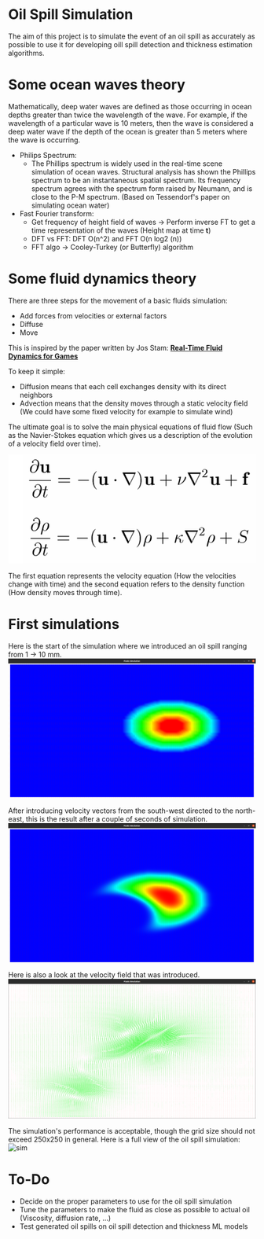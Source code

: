 # Oil Spill Simulation
The aim of this project is to simulate the event of an oil spill as accurately as possible to use it for developing oill spill detection and thickness estimation algorithms.

# Some ocean waves theory
Mathematically, deep water waves are defined as those occurring in ocean depths greater than twice the wavelength of the wave. For example, if the wavelength of a particular wave is 10 meters, then the wave is considered a deep water wave if the depth of the ocean is greater than 5 meters where the wave is occurring.

- Philips Spectrum:
    - The Phillips spectrum is widely used in the real-time scene simulation of ocean waves. Structural analysis has shown the Phillips spectrum to be an instantaneous spatial spectrum. Its frequency spectrum agrees with the spectrum form raised by Neumann, and is close to the P-M spectrum. (Based on Tessendorf's paper on simulating ocean water)
- Fast Fourier transform:
    - Get frequency of height field of waves → Perform inverse FT to get a time representation of the waves (Height map at time **t**)
    - DFT vs FFT: DFT O(n^2) and FFT O(n log2 (n))
    - FFT algo → Cooley-Turkey (or Butterfly) algorithm

# Some fluid dynamics theory

There are three steps for the movement of a basic fluids simulation:
* Add forces from velocities or external factors
* Diffuse
* Move

This is inspired by the paper written by Jos Stam: [**Real-Time Fluid Dynamics for Games**](https://damassets.autodesk.net/content/dam/autodesk/research/publications-assets/pdf/realtime-fluid-dynamics-for.pdf)

To keep it simple:
* Diffusion means that each cell exchanges density with its direct neighbors
* Advection means that the density moves through a static velocity field (We could have some fixed velocity for example to simulate wind)

The ultimate goal is to solve the main physical equations of fluid flow (Such as the Navier-Stokes equation which gives us 
a description of the evolution of a velocity field over time).

![NavierStokes](assets/Navier-Stokes_Equations.png)

The first equation represents the velocity equation (How the velocities change with time) and the second equation refers to 
the density function (How density moves through time).

# First simulations

Here is the start of the simulation where we introduced an oil spill ranging from 1 -> 10 mm.
![t0](assets/first_simulation_t0.png)

After introducing velocity vectors from the south-west directed to the north-east, this is the result after a couple of seconds of simulation.
![tT](assets/first_simulation_t+T.png)

Here is also a look at the velocity field that was introduced.
![velocity](assets/first_simulation_velocity_field.png)

The simulation's performance is acceptable, though the grid size should not exceed 250x250 in general.
Here is a full view of the oil spill simulation:
![sim](assets/first_full_sim.gif)

# To-Do

* Decide on the proper parameters to use for the oil spill simulation
* Tune the parameters to make the fluid as close as possible to actual oil (Viscosity, diffusion rate, ...)
* Test generated oil spills on oil spill detection and thickness ML models